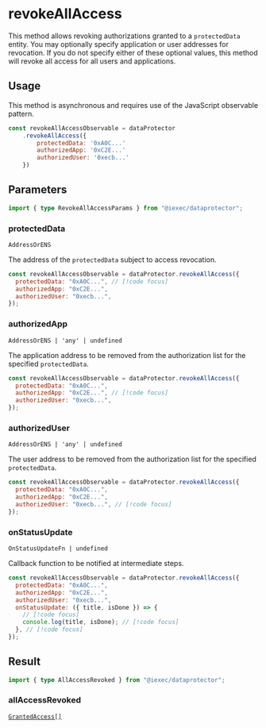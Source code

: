 # revokeAllAccess

This method allows revoking authorizations granted to a `protectedData` entity. You may optionally specify application or user addresses for revocation. If you do not specify either of these optional values, this method will revoke all access for all users and applications.

## Usage

This method is asynchronous and requires use of the JavaScript observable pattern.

```js
const revokeAllAccessObservable = dataProtector
    .revokeAllAccess({
        protectedData: '0xA0C...'
        authorizedApp: '0xC2E...'
        authorizedUser: '0xecb...'
    })
```

## Parameters

```ts
import { type RevokeAllAccessParams } from "@iexec/dataprotector";
```

### protectedData

`AddressOrENS`

The address of the `protectedData` subject to access revocation.

```js
const revokeAllAccessObservable = dataProtector.revokeAllAccess({
  protectedData: "0xA0C...", // [!code focus]
  authorizedApp: "0xC2E...",
  authorizedUser: "0xecb...",
});
```

### authorizedApp

`AddressOrENS | 'any' | undefined`

The application address to be removed from the authorization list for the specified `protectedData`.

```js
const revokeAllAccessObservable = dataProtector.revokeAllAccess({
  protectedData: "0xA0C...",
  authorizedApp: "0xC2E...", // [!code focus]
  authorizedUser: "0xecb...",
});
```

### authorizedUser

`AddressOrENS | 'any' | undefined`

The user address to be removed from the authorization list for the specified `protectedData`.

```js
const revokeAllAccessObservable = dataProtector.revokeAllAccess({
  protectedData: "0xA0C...",
  authorizedApp: "0xC2E...",
  authorizedUser: "0xecb...", // [!code focus]
});
```

### onStatusUpdate

`OnStatusUpdateFn | undefined`

Callback function to be notified at intermediate steps.

```js
const revokeAllAccessObservable = dataProtector.revokeAllAccess({
  protectedData: "0xA0C...",
  authorizedApp: "0xC2E...",
  authorizedUser: "0xecb...",
  onStatusUpdate: ({ title, isDone }) => {
    // [!code focus]
    console.log(title, isDone); // [!code focus]
  }, // [!code focus]
});
```

## Result

```ts
import { type AllAccessRevoked } from "@iexec/dataprotector";
```

### allAccessRevoked

[`GrantedAccess[]`](../glossary/types#grantedaccess)
